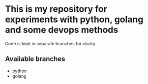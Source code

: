 # This is my repository for experiments with python, golang and some devops methods

Code is kept in separate branches for clarity. 

## Available branches
- python
- golang
